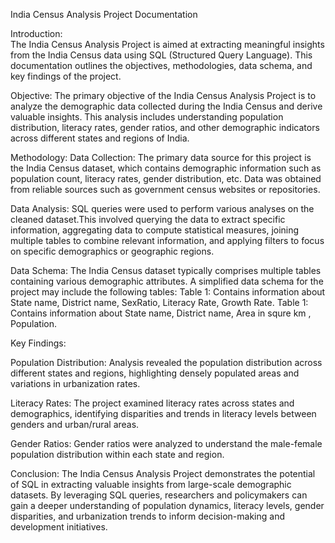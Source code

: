 
India Census Analysis Project Documentation

Introduction:      
The India Census Analysis Project is aimed at extracting meaningful insights from the India Census data using SQL (Structured Query Language). 
This documentation outlines the objectives, methodologies, data schema, and key findings of the project.

Objective:
The primary objective of the India Census Analysis Project is to analyze the demographic data collected during the India Census and derive valuable insights. 
This analysis includes understanding population distribution, literacy rates, gender ratios, and other demographic indicators across different states and regions of India.

Methodology:
Data Collection: The primary data source for this project is the India Census dataset, which contains demographic information such as population count, 
literacy rates, gender distribution, etc. Data was obtained from reliable sources such as government census websites or repositories.

Data Analysis: SQL queries were used to perform various analyses on the cleaned dataset.This involved querying the data to extract specific information, 
aggregating data to compute statistical measures, joining multiple tables to combine relevant information, and applying filters to focus on specific demographics or geographic regions.


Data Schema:
The India Census dataset typically comprises multiple tables containing various demographic attributes. A simplified data schema for the project may include the following tables:
Table 1: Contains information about State name, District name, SexRatio, Literacy Rate, Growth Rate.
Table 1: Contains information about State name, District name, Area in squre km , Population.

Key Findings:

Population Distribution: Analysis revealed the population distribution across different states and regions, highlighting densely populated areas and variations in urbanization rates.

Literacy Rates: The project examined literacy rates across states and demographics, identifying disparities and trends in literacy levels between genders and urban/rural areas.

Gender Ratios: Gender ratios were analyzed to understand the male-female population distribution within each state and region.

Conclusion:
The India Census Analysis Project demonstrates the potential of SQL in extracting valuable insights from large-scale demographic datasets. By leveraging SQL queries, researchers and policymakers can gain a deeper understanding of population dynamics, literacy levels, gender disparities, and urbanization trends to inform decision-making and development initiatives.
